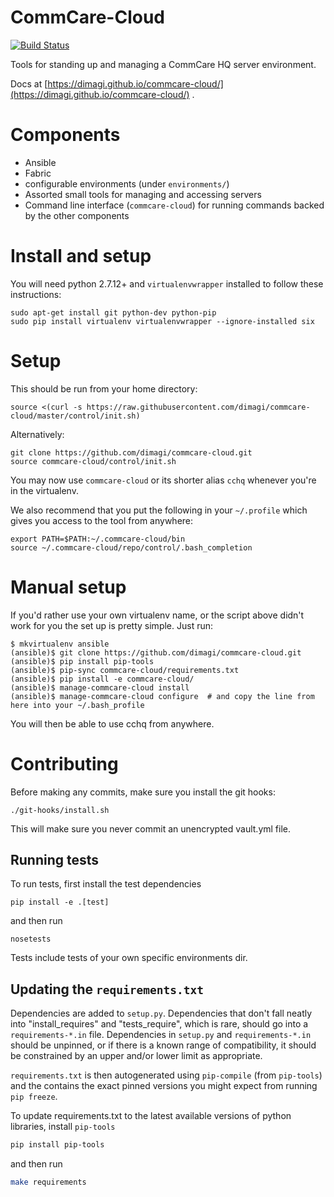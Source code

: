 # CommCare-Cloud

[![Build
Status](https://travis-ci.org/dimagi/commcare-cloud.svg?branch=master)](https://travis-ci.org/dimagi/commcare-cloud)

Tools for standing up and managing a CommCare HQ server environment.

Docs at [https://dimagi.github.io/commcare-cloud/](https://dimagi.github.io/commcare-cloud/)
.

# Components

- Ansible
- Fabric
- configurable environments (under `environments/`)
- Assorted small tools for managing and accessing servers
- Command line interface (`commcare-cloud`) for running commands backed
  by the other components


# Install and setup
You will need python 2.7.12+ and `virtualenvwrapper` installed to follow these instructions:

```
sudo apt-get install git python-dev python-pip
sudo pip install virtualenv virtualenvwrapper --ignore-installed six
```

# Setup

This should be run from your home directory:
```
source <(curl -s https://raw.githubusercontent.com/dimagi/commcare-cloud/master/control/init.sh)
```

Alternatively:

```
git clone https://github.com/dimagi/commcare-cloud.git
source commcare-cloud/control/init.sh
```

You may now use `commcare-cloud` or its shorter alias `cchq` whenever you're in the virtualenv.

We also recommend that you put the following in your `~/.profile` which gives you access to the tool
from anywhere:
```
export PATH=$PATH:~/.commcare-cloud/bin
source ~/.commcare-cloud/repo/control/.bash_completion
```

# Manual setup

If you'd rather use your own virtualenv name, or the script above didn't work for you
the set up is pretty simple. Just run:

```
$ mkvirtualenv ansible
(ansible)$ git clone https://github.com/dimagi/commcare-cloud.git
(ansible)$ pip install pip-tools
(ansible)$ pip-sync commcare-cloud/requirements.txt
(ansible)$ pip install -e commcare-cloud/
(ansible)$ manage-commcare-cloud install
(ansible)$ manage-commcare-cloud configure  # and copy the line from here into your ~/.bash_profile
```

You will then be able to use cchq from anywhere.


# Contributing

Before making any commits, make sure you install the git hooks:

```
./git-hooks/install.sh
```

This will make sure you never commit an unencrypted vault.yml file.


## Running tests

To run tests, first install the test dependencies

```
pip install -e .[test]
```

and then run

```
nosetests
```

Tests include tests of your own specific environments dir.

## Updating the `requirements.txt`

Dependencies are added to `setup.py`.
Dependencies that don't fall neatly into "install_requires"
and "tests_require", which is rare, should go into a `requirements-*.in` file.
Dependencies in `setup.py` and `requirements-*.in` should be unpinned,
or if there is a known range of compatibility, it should be constrained
by an upper and/or lower limit as appropriate.

`requirements.txt` is then autogenerated
using `pip-compile` (from `pip-tools`)
and the contains the exact pinned versions you might expect from
running `pip freeze`. 

To update requirements.txt to the latest available
versions of python libraries, install `pip-tools`

```bash
pip install pip-tools
```

and then run

```bash
make requirements
```
